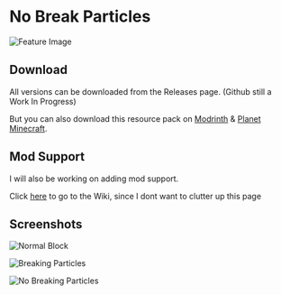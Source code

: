 # No Break Particles
![Feature Image](https://i.imgur.com/wNxbpnD.png)


## Download
All versions can be downloaded from the Releases page. (Github still a Work In Progress)

But you can also download this resource pack on [Modrinth](https://modrinth.com/resourcepack/no-break-particles) & [Planet Minecraft](https://www.planetminecraft.com/texture-pack/no-break-particles/).


## Mod Support
I will also be working on adding mod support.

Click [here](https://github.com/Reuzehagel/No-Break-Particles/wiki) to go to the Wiki, since I dont want to clutter up this page


## Screenshots
![Normal Block](https://i.imgur.com/T93vTyu.jpg)

![Breaking Particles](https://i.imgur.com/hlHDdwK.jpg)

![No Breaking Particles](https://i.imgur.com/h8rWnzJ.jpg)
